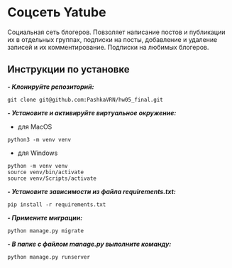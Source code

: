 # Соцсеть Yatube

Социальная сеть блогеров. Повзоляет написание постов и публикации их в отдельных группах, подписки на посты, добавление и удаление записей и их комментирование.
Подписки на любимых блогеров.

## Инструкции по установке
***- Клонируйте репозиторий:***
```
git clone git@github.com:PashkaVRN/hw05_final.git
```

***- Установите и активируйте виртуальное окружение:***
- для MacOS
```
python3 -m venv venv
```
- для Windows
```
python -m venv venv
source venv/bin/activate
source venv/Scripts/activate
```

***- Установите зависимости из файла requirements.txt:***
```
pip install -r requirements.txt
```

***- Примените миграции:***
```
python manage.py migrate
```

***- В папке с файлом manage.py выполните команду:***
```
python manage.py runserver
```
